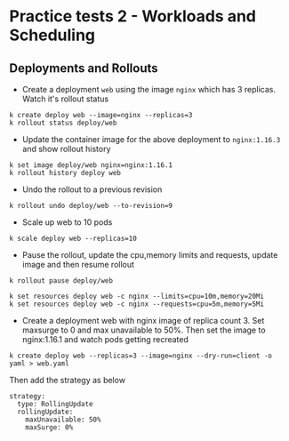 # Practice tests 2 - Workloads and Scheduling

## Deployments and Rollouts

* Create a deployment `web` using the image `nginx` which has 3 replicas. Watch it's rollout status

```
k create deploy web --image=nginx --replicas=3
k rollout status deploy/web
```

* Update the container image for the above deployment to `nginx:1.16.3` and show rollout history

```
k set image deploy/web nginx=nginx:1.16.1
k rollout history deploy web
```

* Undo the rollout to a previous revision

```
k rollout undo deploy/web --to-revision=9
```

* Scale up web to 10 pods

```
k scale deploy web --replicas=10
```

* Pause the rollout, update the cpu,memory limits and requests, update image and then resume rollout

```
k rollout pause deploy/web
```

```
k set resources deploy web -c nginx --limits=cpu=10m,memory=20Mi
k set resources deploy web -c nginx --requests=cpu=5m,memory=5Mi
```

* Create a deployment web with nginx image of replica count 3. Set maxsurge to 0 and max unavailable to 50%.
Then set the image to nginx:1.16.1 and watch pods getting recreated

```
k create deploy web --replicas=3 --image=nginx --dry-run=client -o yaml > web.yaml
```

Then add the strategy as below

```
strategy:
  type: RollingUpdate
  rollingUpdate:
    maxUnavailable: 50%
    maxSurge: 0%
```
